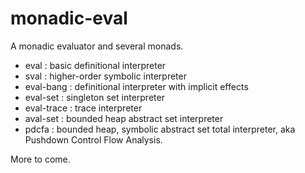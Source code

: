 monadic-eval
============

A monadic evaluator and several monads.

- eval : basic definitional interpreter
- sval : higher-order symbolic interpreter
- eval-bang : definitional interpreter with implicit effects
- eval-set : singleton set interpreter
- eval-trace : trace interpreter
- aval-set : bounded heap abstract set interpreter
- pdcfa : bounded heap, symbolic abstract set total interpreter,
  aka Pushdown Control Flow Analysis.

More to come.